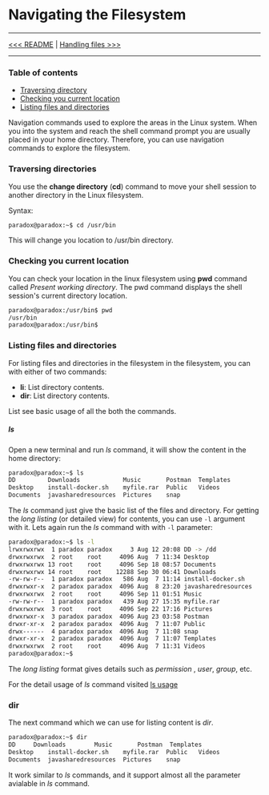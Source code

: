 
# Navigating the Filesystem

----------

[<<< README](README.md) | [Handling files >>>](102-handling-files.md)

----------


### Table of contents

- [Traversing directory](#traversing-directories)
- [Checking you current location](#checking-you-current-location)
- [Listing files and directories](#listing-files-and-directories)

Navigation commands used to explore the areas in the Linux system. When you into the system and reach the shell command prompt you are usually placed in your home directory. Therefore, you can use navigation commands to explore the filesystem.


### Traversing directories

You use the **change directory** (**cd**) command to move your shell session to another directory in the Linux filesystem.

Syntax:

```bash
paradox@paradox:~$ cd /usr/bin
```

This will change you location to /usr/bin directory.



### Checking you current location

You can check your location in the linux filesystem using **pwd** command called *Present working directory*. The pwd command displays the shell session's current directory location.


```bash
paradox@paradox:/usr/bin$ pwd
/usr/bin
paradox@paradox:/usr/bin$
```



### Listing files and directories

For listing files and directories in the filesystem in the filesystem, you can with either of two commands:

- **li**: List directory contents.
- **dir**: List directory contents.

List see basic usage of all the both the commands.

##### ls

Open a new terminal and run *ls* command, it will show the content in the home directory:

```bash
paradox@paradox:~$ ls
DD         Downloads            Music       Postman  Templates
Desktop    install-docker.sh    myfile.rar  Public   Videos
Documents  javasharedresources  Pictures    snap
```

The *ls* command just give the basic list of the files and directory. For getting the *long listing* (or detailed view) for contents, you can use `-l` argument with it. Lets again run the *ls* command with with `-l` parameter:

```bash
paradox@paradox:~$ ls -l
lrwxrwxrwx  1 paradox paradox     3 Aug 12 20:08 DD -> /dd
drwxrwxrwx  2 root    root     4096 Aug  7 11:34 Desktop
drwxrwxrwx 13 root    root     4096 Sep 18 08:57 Documents
drwxrwxrwx 14 root    root    12288 Sep 30 06:41 Downloads
-rw-rw-r--  1 paradox paradox   586 Aug  7 11:14 install-docker.sh
drwxrwxr-x  2 paradox paradox  4096 Aug  8 23:20 javasharedresources
drwxrwxrwx  2 root    root     4096 Sep 11 01:51 Music
-rw-rw-r--  1 paradox paradox   439 Aug 27 15:35 myfile.rar
drwxrwxrwx  3 root    root     4096 Sep 22 17:16 Pictures
drwxrwxr-x  3 paradox paradox  4096 Aug 23 03:58 Postman
drwxr-xr-x  2 paradox paradox  4096 Aug  7 11:07 Public
drwx------  4 paradox paradox  4096 Aug  7 11:08 snap
drwxr-xr-x  2 paradox paradox  4096 Aug  7 11:07 Templates
drwxrwxrwx  2 root    root     4096 Aug  7 11:31 Videos
paradox@paradox:~$ 
```

The *long listing* format gives details such as *permission* , *user*,  *group*, etc. 

For the detail usage of *ls* command visited [ls usage](/101-command/101-ls.md)

### dir

The next command which we can use for listing content is *dir*. 

```bash
paradox@paradox:~$ dir
DD	   Downloads		Music	    Postman  Templates
Desktop    install-docker.sh	myfile.rar  Public   Videos
Documents  javasharedresources	Pictures    snap
```

It work similar to *ls* commands, and it support almost all the parameter avialable in *ls* command.